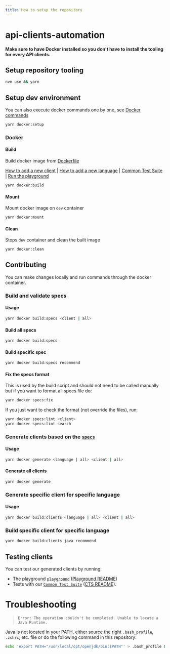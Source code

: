 ```yaml
---
title: How to setup the repository
---
```


# api-clients-automation

**Make sure to have Docker installed so you don't have to install the tooling for every API clients.**

## Setup repository tooling

```bash
nvm use && yarn
```

## Setup dev environment

You can also execute docker commands one by one, see [Docker commands](#docker)

```bash
yarn docker:setup
```

### Docker

#### Build

Build docker image from [Dockerfile](https://github.com/algolia/api-clients-automation/blob/main/Dockerfile)

[How to add a new client](/docs/addNewClient) | [How to add a new language](/docs/addNewLanguage) | [Common Test Suite](/docs/CTS) | [Run the playground](/docs/playground)

```bash
yarn docker:build
```

#### Mount

Mount docker image on `dev` container

```bash
yarn docker:mount
```

#### Clean

Stops `dev` container and clean the built image

```bash
yarn docker:clean
```

## Contributing

You can make changes locally and run commands through the docker container.

### Build and validate specs

#### Usage

```bash
yarn docker build:specs <client | all>
```

#### Build all specs

```bash
yarn docker build:specs
```

#### Build specific spec

```bash
yarn docker build:specs recommend
```

#### Fix the specs format

This is used by the build script and should not need to be called manually but if you want to format all specs file do:

```bash
yarn docker specs:fix
```

If you just want to check the format (not override the files), run:

```bash
yarn docker specs:lint <client>
yarn docker specs:lint search
```

### Generate clients based on the [`specs`](https://github.com/algolia/api-clients-automation/blob/main/specs/)

#### Usage

```bash
yarn docker generate <language | all> <client | all>
```

#### Generate all clients

```bash
yarn docker generate
```

### Generate specific client for specific language

#### Usage

```bash
yarn docker build:clients <language | all> <client | all>
```

### Build specific client for specific language

```bash
yarn docker build:clients java recommend
```

## Testing clients

You can test our generated clients by running:

- The playground [`playground`](https://github.com/algolia/api-clients-automation/blob/main/playground) ([Playground README](/docs/playground))
- Tests with our [`Common Test Suite`](https://github.com/algolia/api-clients-automation/blob/main/tests) ([CTS README](/docs/CTS)).

# Troubleshooting

> `Error: The operation couldn't be completed. Unable to locate a Java Runtime.`

Java is not located in your PATH, either source the right `.bash_profile`, `.zshrc`, etc. file or do the following command in this repository:

```bash
echo 'export PATH="/usr/local/opt/openjdk/bin:$PATH"' > .bash_profile && source .bash_profile
```
